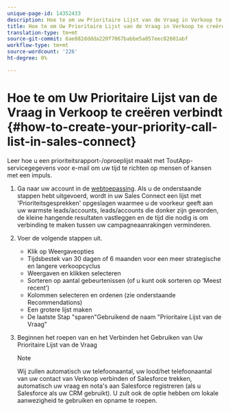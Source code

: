 ```yaml
---
unique-page-id: 14352433
description: Hoe te om uw Prioritaire Lijst van de Vraag in Verkoop te creëren Connect - Marketo Docs - de Documentatie van het Product
title: Hoe te om Uw Prioritaire Lijst van de Vraag in Verkoop te creëren Connect
translation-type: tm+mt
source-git-commit: 6ae882dddda220f7067babbe5a057eec82601abf
workflow-type: tm+mt
source-wordcount: '226'
ht-degree: 0%

---
```



# Hoe te om Uw Prioritaire Lijst van de Vraag in Verkoop te creëren verbindt {#how-to-create-your-priority-call-list-in-sales-connect}

Leer hoe u een prioriteitsrapport-/oproeplijst maakt met ToutApp-servicegegevens voor e-mail om uw tijd te richten op mensen of kansen met een impuls.

1. Ga naar uw account in de [webtoepassing](https://toutapp.com/login). Als u de onderstaande stappen hebt uitgevoerd, wordt in uw Sales Connect een lijst met &#39;Prioriteitsgesprekken&#39; opgeslagen waarmee u de voorkeur geeft aan uw warmste leads/accounts, leads/accounts die donker zijn geworden, de kleine hangende resultaten vastleggen en de tijd die nodig is om verbinding te maken tussen uw campagneaanrakingen verminderen.

1. Voer de volgende stappen uit.

   * Klik op Weergaveopties
   * Tijdsbestek van 30 dagen of 6 maanden voor een meer strategische en langere verkoopcyclus
   * Weergaven en klikken selecteren
   * Sorteren op aantal gebeurtenissen (of u kunt ook sorteren op ‘Meest recent’)
   * Kolommen selecteren en ordenen (zie onderstaande Recommendations)
   * Een grotere lijst maken
   * De laatste Stap &quot;sparen&quot;Gebruikend de naam &quot;Prioritaire Lijst van de Vraag&quot;

1. Beginnen het roepen van en het Verbinden het Gebruiken van Uw Prioritaire Lijst van de Vraag

   >[!NOTE]
   >
   >Wij zullen automatisch uw telefoonaantal, uw lood/het telefoonaantal van uw contact van Verkoop verbinden of Salesforce trekken, automatisch uw vraag en nota&#39;s aan Salesforce registreren (als u Salesforce als uw CRM gebruikt). U zult ook de optie hebben om lokale aanwezigheid te gebruiken en opname te roepen.
